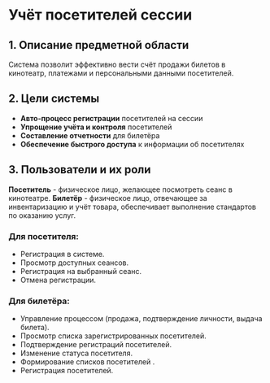 # Учёт посетителей сессии
## 1. Описание предметной области
Система позволит эффективно вести счёт продажи билетов в кинотеатр, платежами и персональными данными посетителей.
## 2. Цели системы
- **Авто-процесс регистрации** посетителей на сессии
- **Упрощение учёта и контроля** посетителей
- **Составление отчетности** для билетёра
- **Обеспечение быстрого доступа** к информации об посетителях
## 3. Пользователи и их роли
**Посетитель** - физическое лицо, желающее посмотреть сеанс в кинотеатре.
**Билетёр** - физическое лицо, отвечающее за инвентаризацию и учёт товара, обеспечивает выполнение стандартов по оказанию услуг.
### Для посетителя:
- Регистрация в системе.
- Просмотр доступных сеансов.
- Регистрация на выбранный сеанс.
- Отмена регистрации.
### Для билетёра:
- Управление процессом (продажа, подтверждение личности, выдача билета). 
- Просмотр списка зарегистрированных посетителей.
- Подтверждение регистраций посетителей.
- Изменение статуса посетителя.
- Формирование списков посетителей .
- Регистрация посетителей.
